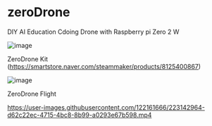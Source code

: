 # zeroDrone
DIY AI Education Cdoing Drone with Raspberry pi Zero 2 W

![image](https://user-images.githubusercontent.com/122161666/223139838-021ae03c-4051-4775-9dc8-e55360cdb9d0.png)


ZeroDrone Kit  (https://smartstore.naver.com/steammaker/products/8125400867)

![image](https://user-images.githubusercontent.com/122161666/223140884-de3d6d0f-c52b-41e4-8e99-6ae7f3401555.png)


ZeroDrone Flight 



https://user-images.githubusercontent.com/122161666/223142964-d62c22ec-4715-4bc8-8b99-a0293e67b598.mp4


